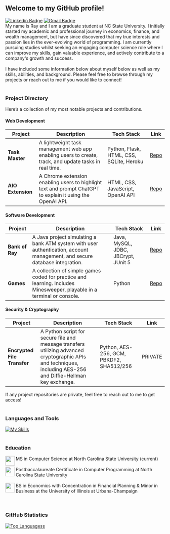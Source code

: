 ## Welcome to my GitHub profile!
[![Linkedin Badge](https://img.shields.io/badge/-raywang612-blue?style=flat&logo=Linkedin&logoColor=white&link=https://www.linkedin.com/in/raywang612/)](https://www.linkedin.com/in/raywang612/)
[![Gmail Badge](https://img.shields.io/badge/-raywang612-c14438?style=flat&logo=Gmail&logoColor=white&link=mailto:raywang612@gmail.com)](mailto:raywang612@gmail.com)
<br>
My name is Ray and I am a graduate student at NC State University. I initially started my academic and professional journey in economics, finance, and wealth management, but have since discovered that my true interests and passion lies in the ever-evolving world of programming. I am currently pursuing studies whilst seeking an engaging computer science role where I can improve my skills, gain valuable experience, and actively contribute to a company's growth and success.
<br>
<br>
I have included some information below about myself below as well as my skills, abilities, and background. Please feel free to browse through my projects or reach out to me if you would like to connect!
<br>
<br>
### Project Directory
Here’s a collection of my most notable projects and contributions.

#### Web Development
| Project                         | Description                                                       | Tech Stack                             | Link                                                                              |
|--------------------------------|-------------------------------------------------------------------|----------------------------------------|-----------------------------------------------------------------------------------|
| **Task Master**    | A lightweight task management web app enabling users to create, track, and update tasks in real time.    | Python, Flask, HTML, CSS, SQLite, Heroku    | [Repo](https://github.com/wangster6/flask-task-master)                              |
| **AIO Extension**               | A Chrome extension enabling users to highlight text and prompt ChatGPT to explain it using the OpenAI API. | HTML, CSS, JavaScript, OpenAI API      | [Repo](https://github.com/wangster6/aio-extension)                                 |

#### Software Development
| Project                         | Description                                                       | Tech Stack                             | Link                                                                              |
|--------------------------------|-------------------------------------------------------------------|----------------------------------------|-----------------------------------------------------------------------------------|
| **Bank of Ray**                 | A Java project simulating a bank ATM system with user authentication, account management, and secure database integration. | Java, MySQL, JDBC, JBCrypt, JUnit 5    | [Repo](https://github.com/wangster6/bank-of-ray)                                   |
| **Games**                       | A collection of simple games coded for practice and learning. Includes Minesweeper, playable in a terminal or console. | Python                                 | [Repo](https://github.com/wangster6/games)                                        |


#### Security & Cryptography
| Project                         | Description                                                       | Tech Stack                             | Link                                                                              |
|--------------------------------|-------------------------------------------------------------------|----------------------------------------|-----------------------------------------------------------------------------------|
| **Encrypted File Transfer**     | A Python script for secure file and message transfers utilizing advanced cryptographic APIs and techniques, including AES-256 and Diffie-Hellman key exchange. | Python, AES-256, GCM, PBKDF2, SHA512/256 | PRIVATE                       |

If any project repositories are private, feel free to reach out to me to get access!
<br>
<br>
### Languages and Tools
[![My Skills](https://skillicons.dev/icons?i=java,c,cpp,js,react,mysql,py,html,css,ansible,aws,docker,eclipse,git,linux,materialui,ruby)](https://skillicons.dev)
<br>
<br>
### Education
<img align="left" src="https://upload.wikimedia.org/wikipedia/commons/e/e1/North_Carolina_State_University_Athletic_logo.svg" width=30px>MS in Computer Science at North Carolina State University (current)
<br>
<br>
<img align="left" src="https://upload.wikimedia.org/wikipedia/commons/e/e1/North_Carolina_State_University_Athletic_logo.svg" width=30px>Postbaccalaureate Certificate in Computer Programming at North Carolina State University
<br>
<br>
<img align="left" src="https://brand.illinois.edu/wp-content/uploads/2021/09/block-I-blue-background.png" width=30px>BS in Economics with Concentration in Financial Planning & Minor in Business at the University of Illinois at Urbana-Champaign
<br>
<br>
<br>
### GitHub Statistics
[![Top Languagess](https://github-readme-stats.vercel.app/api/top-langs/?username=wangster6)](https://github.com/wangster6/github-readme-stats)

